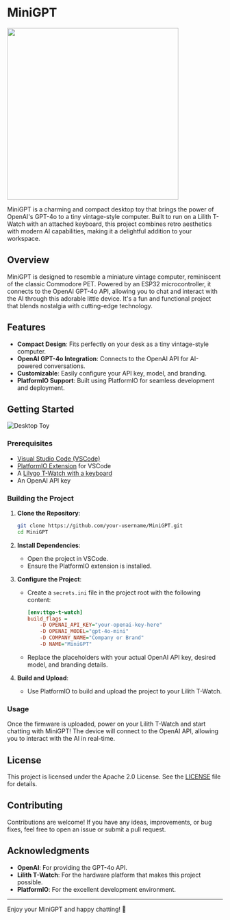 # MiniGPT

<img src="https://chriscow-assets.sfo3.cdn.digitaloceanspaces.com/minigpt/minigpt-closeup.jpg" height="400">

MiniGPT is a charming and compact desktop toy that brings the power of OpenAI's GPT-4o to a tiny vintage-style computer. Built to run on a Lilith T-Watch with an attached keyboard, this project combines retro aesthetics with modern AI capabilities, making it a delightful addition to your workspace.

## Overview

MiniGPT is designed to resemble a miniature vintage computer, reminiscent of the classic Commodore PET. Powered by an ESP32 microcontroller, it connects to the OpenAI GPT-4o API, allowing you to chat and interact with the AI through this adorable little device. It's a fun and functional project that blends nostalgia with cutting-edge technology.

## Features

- **Compact Design**: Fits perfectly on your desk as a tiny vintage-style computer.
- **OpenAI GPT-4o Integration**: Connects to the OpenAI API for AI-powered conversations.
- **Customizable**: Easily configure your API key, model, and branding.
- **PlatformIO Support**: Built using PlatformIO for seamless development and deployment.

## Getting Started

![Desktop Toy](https://chriscow-assets.sfo3.cdn.digitaloceanspaces.com/minigpt/minigpt-desktop-toy.jpg)

### Prerequisites

- [Visual Studio Code (VSCode)](https://code.visualstudio.com/)
- [PlatformIO Extension](https://platformio.org/install/ide?install=vscode) for VSCode
- A [Lilygo T-Watch with a keyboard](https://www.aliexpress.us/item/3256804521965718.html)
- An OpenAI API key

### Building the Project

1. **Clone the Repository**:
   ```bash
   git clone https://github.com/your-username/MiniGPT.git
   cd MiniGPT
   ```

2. **Install Dependencies**:
   - Open the project in VSCode.
   - Ensure the PlatformIO extension is installed.

3. **Configure the Project**:
   - Create a `secrets.ini` file in the project root with the following content:
     ```ini
     [env:ttgo-t-watch]
     build_flags = 
         -D OPENAI_API_KEY="your-openai-key-here"
         -D OPENAI_MODEL="gpt-4o-mini"
         -D COMPANY_NAME="Company or Brand"
         -D NAME="MiniGPT"
     ```
   - Replace the placeholders with your actual OpenAI API key, desired model, and branding details.

4. **Build and Upload**:
   - Use PlatformIO to build and upload the project to your Lilith T-Watch.

### Usage

Once the firmware is uploaded, power on your Lilith T-Watch and start chatting with MiniGPT! The device will connect to the OpenAI API, allowing you to interact with the AI in real-time.

## License

This project is licensed under the Apache 2.0 License. See the [LICENSE](LICENSE) file for details.

## Contributing

Contributions are welcome! If you have any ideas, improvements, or bug fixes, feel free to open an issue or submit a pull request.

## Acknowledgments

- **OpenAI**: For providing the GPT-4o API.
- **Lilith T-Watch**: For the hardware platform that makes this project possible.
- **PlatformIO**: For the excellent development environment.

---

Enjoy your MiniGPT and happy chatting! 🚀
